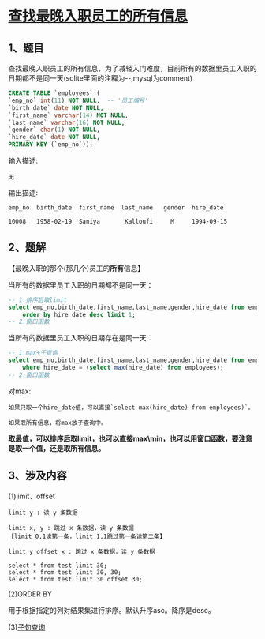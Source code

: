 # [查找最晚入职员工的所有信息](https://www.nowcoder.com/practice/218ae58dfdcd4af195fff264e062138f?tpId=82&&tqId=29753&rp=1&ru=/ta/sql&qru=/ta/sql/question-ranking)

## 1、题目

查找最晚入职员工的所有信息，为了减轻入门难度，目前所有的数据里员工入职的日期都不是同一天(sqlite里面的注释为--,mysql为comment)

```sql
CREATE TABLE `employees` (
`emp_no` int(11) NOT NULL,  -- '员工编号'
`birth_date` date NOT NULL,
`first_name` varchar(14) NOT NULL,
`last_name` varchar(16) NOT NULL,
`gender` char(1) NOT NULL,
`hire_date` date NOT NULL,
PRIMARY KEY (`emp_no`));
```

输入描述:

	无

输出描述:

	emp_no	birth_date	first_name	last_name	gender	hire_date

	10008   1958-02-19  Saniya       Kalloufi     M     1994-09-15

## 2、题解

【最晚入职的那个(那几个)员工的**所有**信息】

当所有的数据里员工入职的日期都不是同一天：

```sql
-- 1.排序后取limit
select emp_no,birth_date,first_name,last_name,gender,hire_date from employees 
	order by hire_date desc limit 1;
-- 2.窗口函数
```

当所有的数据里员工入职的日期存在是同一天：

```sql
-- 1.max+子查询
select emp_no,birth_date,first_name,last_name,gender,hire_date from employees 
	where hire_date = (select max(hire_date) from employees);
-- 2.窗口函数
```

对max:

	如果只取一个hire_date值，可以直接`select max(hire_date) from employees)`。
	
	如果取所有信息，将max放子查询中。

**取最值，可以排序后取limit，也可以直接max\min，也可以用窗口函数，要注意是取一个值，还是取所有信息。**

## 3、涉及内容

(1)limit、offset

	limit y : 读 y 条数据

	limit x, y : 跳过 x 条数据，读 y 条数据 
	【limit 0,1读第一条，limit 1,1跳过第一条读第二条】

	limit y offset x : 跳过 x 条数据，读 y 条数据

	select * from test limit 30; 
	select * from test limit 30, 30; 
	select * from test limit 30 offset 30; 

(2)ORDER BY 

用于根据指定的列对结果集进行排序。默认升序asc。降序是desc。

(3)[子句查询](https://blog.csdn.net/Noblelxl/article/details/90646648)

